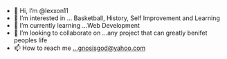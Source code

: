 - 👋 Hi, I’m @lexxon11
- 👀 I’m interested in ... Basketball, History, Self Improvement and Learning
- 🌱 I’m currently learning ...Web Development
- 💞️ I’m looking to collaborate on ...any project that can greatly benifet peoples life
- 📫 How to reach me ...gnosisgod@yahoo.com

<!---
lexxon11/lexxon11 is a ✨ special ✨ repository because its `README.md` (this file) appears on your GitHub profile.
You can click the Preview link to take a look at your changes.
--->
